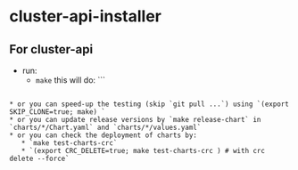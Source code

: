 # cluster-api-installer

## For cluster-api
* run:
   * `make` this will do: ```
```

* or you can speed-up the testing (skip `git pull ...`) using `(export SKIP_CLONE=true; make) `
* or you can update release versions by `make release-chart` in `charts/*/Chart.yaml` and `charts/*/values.yaml`
* or you can check the deployment of charts by:
   * `make test-charts-crc`
   * `(export CRC_DELETE=true; make test-charts-crc ) # with crc delete --force`
